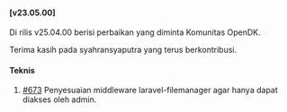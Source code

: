 #### [v23.05.00]

Di rilis v25.04.00 berisi perbaikan yang diminta Komunitas OpenDK.

Terima kasih pada syahransyaputra yang terus berkontribusi.

#### Teknis

1. [#673](https://github.com/OpenSID/OpenDK/issues/673) Penyesuaian middleware laravel-filemanager agar hanya dapat diakses oleh admin.
